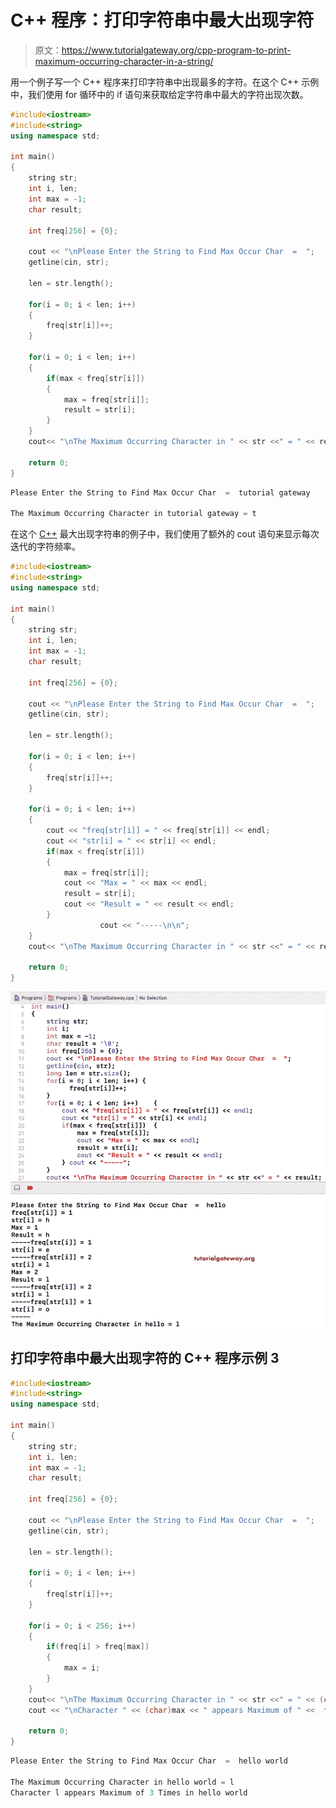 # C++ 程序：打印字符串中最大出现字符

> 原文：<https://www.tutorialgateway.org/cpp-program-to-print-maximum-occurring-character-in-a-string/>

用一个例子写一个 C++ 程序来打印字符串中出现最多的字符。在这个 C++ 示例中，我们使用 for 循环中的 if 语句来获取给定字符串中最大的字符出现次数。

```cpp
#include<iostream>
#include<string>
using namespace std;

int main()
{
	string str;
	int i, len;
  	int max = -1;
  	char result;

  	int freq[256] = {0}; 

	cout << "\nPlease Enter the String to Find Max Occur Char  =  ";
	getline(cin, str);

	len = str.length();

  	for(i = 0; i < len; i++)
  	{
  		freq[str[i]]++;
	}

  	for(i = 0; i < len; i++)
  	{
		if(max < freq[str[i]])
		{
			max = freq[str[i]];
			result = str[i];
		}
	}
	cout<< "\nThe Maximum Occurring Character in " << str <<" = " << result;

 	return 0;
}
```

```cpp
Please Enter the String to Find Max Occur Char  =  tutorial gateway

The Maximum Occurring Character in tutorial gateway = t
```

在这个 [C++](https://www.tutorialgateway.org/cpp-programs/) 最大出现字符串的例子中，我们使用了额外的 cout 语句来显示每次迭代的字符频率。

```cpp
#include<iostream>
#include<string>
using namespace std;

int main()
{
	string str;
	int i, len;
  	int max = -1;
  	char result;

  	int freq[256] = {0}; 

	cout << "\nPlease Enter the String to Find Max Occur Char  =  ";
	getline(cin, str);

	len = str.length();

  	for(i = 0; i < len; i++)
  	{
  		freq[str[i]]++;
	}

  	for(i = 0; i < len; i++)
  	{
  		cout << "freq[str[i]] = " << freq[str[i]] << endl;
  		cout << "str[i] = " << str[i] << endl;
		if(max < freq[str[i]])
		{
			max = freq[str[i]];
			cout << "Max = " << max << endl;
			result = str[i];
	  		cout << "Result = " << result << endl;
		}
					cout << "-----\n\n";
	}
	cout<< "\nThe Maximum Occurring Character in " << str <<" = " << result;

 	return 0;
}
```

![C++ Program to Print Maximum Occurring Character in a String 2](img/a7e724d128de9eaa94c736083f6b8369.png)

## 打印字符串中最大出现字符的 C++ 程序示例 3

```cpp
#include<iostream>
#include<string>
using namespace std;

int main()
{
	string str;
	int i, len;
  	int max = -1;
  	char result;

  	int freq[256] = {0}; 

	cout << "\nPlease Enter the String to Find Max Occur Char  =  ";
	getline(cin, str);

	len = str.length();

  	for(i = 0; i < len; i++)
  	{
  		freq[str[i]]++;
	}

  	for(i = 0; i < 256; i++)
  	{
		if(freq[i] > freq[max])
		{
			max = i;
		}
	}
	cout<< "\nThe Maximum Occurring Character in " << str <<" = " << (char)max;
	cout << "\nCharacter " << (char)max << " appears Maximum of " <<  freq[max] << " Times in " << str;

 	return 0;
}
```

```cpp
Please Enter the String to Find Max Occur Char  =  hello world

The Maximum Occurring Character in hello world = l
Character l appears Maximum of 3 Times in hello world
```
